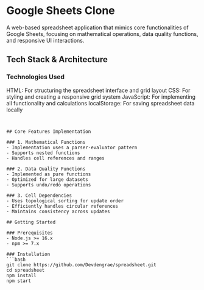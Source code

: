 # Google Sheets Clone

A web-based spreadsheet application that mimics core functionalities of Google Sheets, focusing on mathematical operations, data quality functions, and responsive UI interactions.

## Tech Stack & Architecture

### Technologies Used
HTML: For structuring the spreadsheet interface and grid layout
CSS: For styling and creating a responsive grid system
JavaScript: For implementing all functionality and calculations
localStorage: For saving spreadsheet data locally



```


## Core Features Implementation

### 1. Mathematical Functions
- Implementation uses a parser-evaluator pattern
- Supports nested functions
- Handles cell references and ranges

### 2. Data Quality Functions
- Implemented as pure functions
- Optimized for large datasets
- Supports undo/redo operations

### 3. Cell Dependencies
- Uses topological sorting for update order
- Efficiently handles circular references
- Maintains consistency across updates

## Getting Started

### Prerequisites
- Node.js >= 16.x
- npm >= 7.x

### Installation
```bash
git clone https://github.com/Devdengrae/spreadsheet.git
cd spreadsheet
npm install
npm start
```



